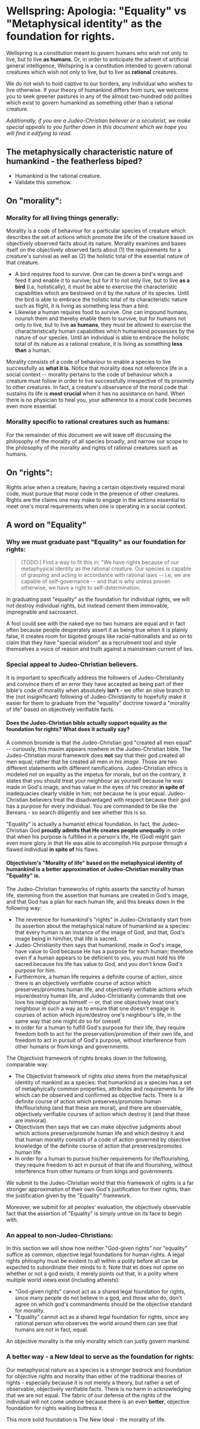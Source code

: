 # Wellspring: Apologia: "Equality" vs "Metaphysical identity" as the foundation for rights.

Wellspring is a constitution meant to govern humans who wish not only to live, but to live **as humans**. Or, in order to anticipate the advent of artificial general intelligence, Wellspring is a constitution intended to govern rational creatures which wish not only to live, but to live as **rational** creatures.

We do not wish to hold captive to our borders, any individual who wishes to live otherwise. If your theory of humankind differs from ours, we welcome you to seek greener pastures in any of the almost two-hundred odd polities which exist to govern humankind as something other than a rational creature.

_Additionally, if you are a Judeo-Christian believer or a secularist, we make special appeals to you further down in this document which we hope you will find it edifying to read._

## The metaphysically characteristic nature of humankind - the featherless biped?
- Humankind is the rational creature.
- Validate this somehow.

## On "morality":

### Morality for all living things generally:

Morality is a code of behaviour for a particular species of creature which describes the set of actions which promote the life of the creature based on objectively observed facts about its nature. Morality examines and bases itself on the objectively observed facts about (1) the requirements for a creature's survival as well as (2) the holistic total of the essential nature of that creature.

- A bird requires food to survive. One can tie down a bird's wings and feed it and enable it to survive; but for it to not only live, but to live **as a bird** (i.e, holistically), it must be able to exercise the characteristic capabilities which are bestowed on it by the nature of its species. Until the bird is able to embrace the holistic total of its characteristic nature such as flight, it is living as something less than a bird.
- Likewise a human requires food to survive. One can impound humans, nourish them and thereby enable them to survive; but for humans not only to live, but to live **as humans**, they must be allowed to exercise the characteristically human capabilities which humankind possesses by the nature of our species. Until an individual is able to embrace the holistic total of its nature as a rational creature, it is living as something **less than** a human.

Morality consists of a code of behaviour to enable a species to live successfully as **what it is**. Notice that morality does not reference life in a social context -- morality pertains to the code of behaviour which a creature must follow in order to live successfully irrespective of its proximity to other creatures. In fact, a creature's observance of the moral code that sustains its life is **most crucial** when it has no assistance on hand. When there is no physician to heal you, your adherence to a moral code becomes even more essential.

### Morality specific to rational creatures such as humans:

For the remainder of this document we will leave off discussing the philosophy of the morality of all species broadly, and narrow our scope to the philosophy of the morality and rights of rational creatures such as humans.

## On "rights":

Rights arise when a creature, having a certain objectively required moral code, must pursue that moral code in the presence of other creatures. Rights are the claims  one may make to engage in the actions essential to meet one's moral requirements when one is operating in a social context.

## A word on "Equality"

### Why we must graduate past "Equality" as our foundation for rights:

> [TODO:] Find a way to fit this in: "We have rights because of our metaphysical identity as the rational creature. Our species is capable of grasping and acting in accordance with rational laws -- i.e, we are capable of self-governance -- and that is why unless proven otherwise, we have a right to self-determination. 

In graduating past "equality" as the foundation for individual rights, we will not destroy individual rights, but instead cement them immovable, impregnable and sacrosanct.

A fool could see with the naked eye no two humans are equal and in fact often because people desperately assert it as being true when it is plainly false, it creates room for bigoted groups like racial-nationalists and so on to claim that they have "special wisdom" as a recruitment tool and style themselves a voice of reason and truth against a mainstream current of lies.

### Special appeal to Judeo-Christian believers.

It is important to specifically address the followers of Judeo-Christianity and convince them of an error they have accepted as being part of their bible's code of morality when absolutely **isn't** - we offer an olive branch to the (not insignificant) following of Judeo-Christianity to hopefully make it easier for them to graduate from the "equality" doctrine toward a "morality of life" based on objectively verifiable facts.

#### Does the Judeo-Christian bible actually support equality as the foundation for rights? What does it actually say?

A common bromide is that the Judeo-Christian god "created all men equal" -- curiously, this maxim appears nowhere in the Judeo-Christian bible. The Judeo-Christian moral framework does **not** say that their god created all men equal; rather that he created all men *in his image*. Those are two different statements with different ramifications. Judeo-Christian ethics is modeled not on equality as the impetus for morals, but on the contrary, it states that you should treat your neighbour as yourself because he was made in God's image, and has value in the eyes of his creator **in spite of** inadequacies clearly visible in him; not because he is your equal. Judeo-Christian believers treat the disadvantaged with respect because their god has a purpose for every individual. You are commanded to be like the Bereans - so search diligently and see whether this is so.

"Equality" is actually a humanist ethical foundation. In fact, the Judeo-Christian God **proudly admits that He creates people unequally** in order that when his purpose is fulfilled in a person's life, He (God) might gain even more glory in that He was able to accomplish His purpose through a flawed individual **in spite of** his flaws.

#### Objectivism's "Morality of life" based on the metaphysical identity of humankind is a better approximation of Judeo-Christian morality than "Equality" is.

The Judeo-Christian frameworks of rights asserts the sanctity of human life, stemming from the assertion that humans are created in God's image, and that God has a plan for each human life, and this breaks down in the following way:

- The reverence for humankind's "rights" in Judeo-Christianity start from its assertion about the metaphysical nature of humankind as a species: that every human is an instance of the image of God, and that, God's image being in him/her, that life is sacred.
- Judeo-Christianity then says that humankind, made in God's image, have value to God because He has a purpose for each human; therefore even if a human appears to be deficient to you, you must hold his life sacred because his life has value to God, and you don't know God's purpose for him.
- Furthermore, a human life requires a definite course of action, since there is an objectively verifiable course of action which preserves/promotes human life, and objectively verifiable actions which injure/destroy human life, and Judeo-Christianity commands that one love his neighbour as himself -- or, that one objectively treat one's neighbour in such a way as to ensure that one doesn't engage in courses of action which injure/destroy one's neighbour's life, in the same way that one might do so for oneself.
- In order for a human to fulfill God's purpose for their life, they require freedom both to act for the preservation/promotion of their own life, and freedom to act in pursuit of God's purpose, without interference from other humans or from kings and governments.

The Objectivist framework of rights breaks down in the following, comparable way:

- The Objectivist framework of rights *also* stems from the metaphysical identity of mankind as a species: that humankind as a species has a set of metaphyically common properties, attributes and requirements for life which can be observed and confirmed as objective facts. There is a definite course of action which preserves/promotes human life/flourishing (and that these are moral), and there are observable, objectively verifiable courses of action which destroy it (and that these are immoral).
- Objectivism then says that we can make objective judgments about which actions preserve/promote human life and which destroy it and that human morality consists of a code of action governed by objective knowledge of the definite course of action that preserves/promotes human life.
- In order for a human to pursue his/her requirements for life/flourishing, they require freedom to act in pursuit of that life and flourishing, without interference from other humans or from kings and governments.

We submit to the Judeo-Christian world that this framework of rights is a far stronger approximation of their own God's justification for their rights, than the justification given by the "Equality" framework.

Moreover, we submit for all peoples' evaluation, the objectively observable fact that the assertion of "Equality" is simply untrue on its face to begin with.

### An appeal to non-Judeo-Christians:

In this section we will show how neither "God-given rights" nor "equality" suffice as common, objective legal foundations for human rights. A legal rights philosphy must be evident to all within a polity before all can be expected to subordinate their minds to it. Note that `WS` does not opine on whether or not a god exists; it merely points out that, in a polity where multiple world views exist (including atheists):

- "God-given rights" cannot act as a shared legal foundation for rights, since many people do not believe in a god, and those who do, don't agree on which god's commandments should be the objective standard for morality.
- "Equality" cannot act as a shared legal foundation for rights, since any rational person who observes the world around them can see that humans are not in fact, equal.

An objective morality is the only morality which can justly govern mankind.

### A better way - a New Ideal to serve as the foundation for rights:

Our metaphysical nature as a species is a stronger bedrock and foundation for objective rights and morality than either of the traditional theories of rights - especially because it is not merely a theory, but rather a set of observable, objectively verifiable facts. There is no harm in acknowledging that we are not equal. The fabric of our defense of the rights of the individual will not come undone because there is an even **better**, objective foundation for rights waiting buttress it.

This more solid foundation is The New Ideal - the morality of life.

